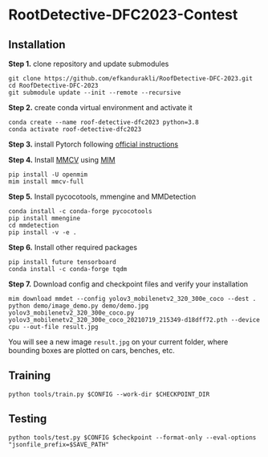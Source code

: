 # RootDetective-DFC2023-Contest

## Installation 

**Step 1.** clone repository and update submodules

```
git clone https://github.com/efkandurakli/RoofDetective-DFC-2023.git 
cd RoofDetective-DFC-2023
git submodule update --init --remote --recursive
```


**Step 2.** create conda virtual environment and activate it 
```
conda create --name roof-detective-dfc2023 python=3.8
conda activate roof-detective-dfc2023
```

**Step 3.** install Pytorch following [official instructions](https://pytorch.org/get-started/locally/) 

**Step 4.** Install [MMCV](https://github.com/open-mmlab/mmcv) using [MIM](https://github.com/open-mmlab/mim) 
```
pip install -U openmim
mim install mmcv-full
```

**Step 5.** Install pycocotools, mmengine and MMDetection 
```
conda install -c conda-forge pycocotools
pip install mmengine
cd mmdetection
pip install -v -e .
```

**Step 6.** Install other required packages
```
pip install future tensorboard
conda install -c conda-forge tqdm
```

**Step 7.** Download config and checkpoint files and verify your installation 
```
mim download mmdet --config yolov3_mobilenetv2_320_300e_coco --dest .
python demo/image_demo.py demo/demo.jpg yolov3_mobilenetv2_320_300e_coco.py yolov3_mobilenetv2_320_300e_coco_20210719_215349-d18dff72.pth --device cpu --out-file result.jpg
```

You will see a new image `result.jpg` on your current folder, where bounding boxes are plotted on cars, benches, etc.

## Training

```
python tools/train.py $CONFIG --work-dir $CHECKPOINT_DIR
```

## Testing

```
python tools/test.py $CONFIG $checkpoint --format-only --eval-options "jsonfile_prefix=$SAVE_PATH"
```